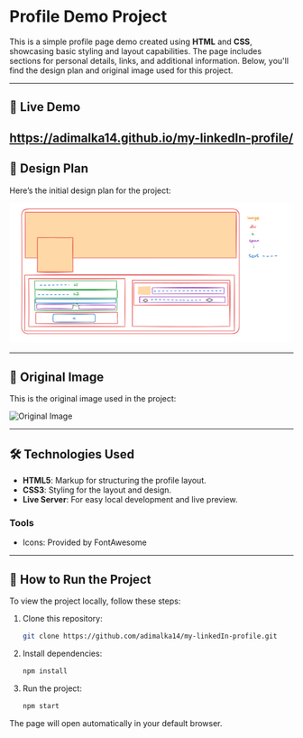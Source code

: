 # Profile Demo Project

This is a simple profile page demo created using **HTML** and **CSS**, showcasing basic styling and layout capabilities. The page includes sections for personal details, links, and additional information. Below, you'll find the design plan and original image used for this project.

---
## 🔗 Live Demo
https://adimalka14.github.io/my-linkedIn-profile/
---

## 🎨 Design Plan
Here’s the initial design plan for the project:

![Design Plan](public/plan.png)

---

## 🌄 Original Image
This is the original image used in the project:

![Original Image](public/profile-image.jpng)

---

## 🛠️ Technologies Used
- **HTML5**: Markup for structuring the profile layout.
- **CSS3**: Styling for the layout and design.
- **Live Server**: For easy local development and live preview.

### Tools
- Icons: Provided by FontAwesome
---

## 📖 How to Run the Project
To view the project locally, follow these steps:

1. Clone this repository:
   ```bash
   git clone https://github.com/adimalka14/my-linkedIn-profile.git

2. Install dependencies:
   ```bash
   npm install

3. Run the project:
   ```bash
   npm start

The page will open automatically in your default browser.

